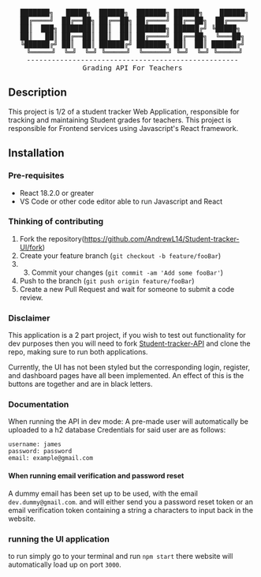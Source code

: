<div align="center">
<pre>
  ███████╗   █████╗  ██████╗  ███████╗ ██████╗    ██████╗ 
  ██╔════╝  ██╔══██╗ ██╔══██╗ ██╔════╝ ██╔══██╗  ██╔════╝ 
 ██║  ███╗ ███████║ ██║  ██║ ███████╗ ██████╔╝ ╚█████╗  
 ██║   ██║ ██╔══██║ ██║  ██║ ██╔════╝ ██╔══██╗  ╚═══██╗ 
╚██████╔╝ ██║  ██║ ██████╔╝ ███████╗ ██║  ██║ ██████╔╝
 ╚═════╝  ╚═╝  ╚═╝ ╚═════╝  ╚══════╝ ╚═╝  ╚═╝ ╚═════╝
---------------------------------------------------
Grading API For Teachers
</pre>

</div>

## Description 

This project is 1/2 of a student tracker Web Application,
responsible for tracking and maintaining Student grades for teachers.
This project is responsible for Frontend services using Javascript's React framework.

## Installation

### Pre-requisites

- React 18.2.0 or greater
- VS Code or other code editor able to run Javascript and React

### Thinking of contributing 
1. Fork the repository(<https://github.com/AndrewL14/Student-tracker-UI/fork>)
2. Create your feature branch (`git checkout -b feature/fooBar`)
3. 3. Commit your changes (`git commit -am 'Add some fooBar'`)
4. Push to the branch (`git push origin feature/fooBar`)
5. Create a new Pull Request and wait for someone to submit a code review.

### Disclaimer
This application is a 2 part project, if you wish to test out functionality for dev purposes 
then you will need to fork [Student-tracker-API](https://github.com/AndrewL14/Student-tracker-API) and
clone the repo, making sure to run both applications.

Currently, the UI has not been styled but the corresponding login, register, and dashboard pages
have all been implemented. An effect of this is the buttons are together and are in black letters.

### Documentation
When running the API in dev mode: A pre-made user will automatically be uploaded to a h2 database
Credentials for said user are as follows:
```
username: james
password: password
email: example@gmail.com
```

#### When running email verification and password reset
A dummy email has been set up to be used, with the email `dev.dummy@gmail.com`. and will either send you a password
reset token or an email verification token containing a string a characters to input back in the website.

### running the UI application

to run simply go to your terminal and run `npm start` there website will automatically load up on port `3000`.
